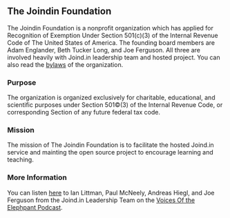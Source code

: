 ## The Joindin Foundation

The Joindin Foundation is a nonprofit organization which has applied for Recognition of Exemption Under Section 501(c)(3) of the Internal Revenue Code of The United States of America. The founding board members are Adam Englander, Beth Tucker Long, and Joe Ferguson. All three are involved heavily with Joind.in leadership team and hosted project. You can also read the [bylaws](/bylaws) of the organization.

### Purpose 

The organization is organized exclusively for charitable, educational, and scientific purposes under Section 501©(3) of the Internal Revenue Code, or corresponding Section of any future federal tax code.

### Mission

The mission of The Joindin Foundation is to facilitate the hosted Joind.in service and mainting the open source project to encourage learning and teaching.

### More Information

You can listen [here](https://voicesoftheelephpant.com/2019/02/26/interview-with-joind-in-maintainers/) to Ian Littman, Paul McNeely, Andreas Hiegl, and Joe Ferguson from the Joind.in Leadership Team on the [Voices Of the Elephpant Podcast](https://voicesoftheelephpant.com/2019/02/26/interview-with-joind-in-maintainers/).